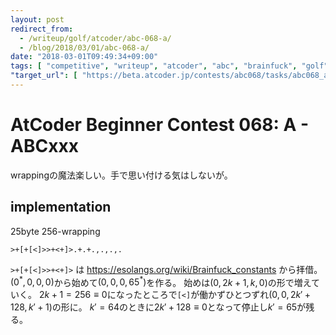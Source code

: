 ```yaml
---
layout: post
redirect_from:
  - /writeup/golf/atcoder/abc-068-a/
  - /blog/2018/03/01/abc-068-a/
date: "2018-03-01T09:49:34+09:00"
tags: [ "competitive", "writeup", "atcoder", "abc", "brainfuck", "golf" ]
"target_url": [ "https://beta.atcoder.jp/contests/abc068/tasks/abc068_a" ]
---
```


# AtCoder Beginner Contest 068: A - ABCxxx

wrappingの魔法楽しい。手で思い付ける気はしないが。

## implementation

$25$byte $256$-wrapping

``` brainfuck
>+[+[<]>>+<+]>.+.+.,.,.,.
```

`>+[+[<]>>+<+]>` は <https://esolangs.org/wiki/Brainfuck_constants> から拝借。
$(0^\ast, 0, 0, 0)$から始めて$(0, 0, 0, 65^\ast)$を作る。
始めは$(0, 2k + 1, k, 0)$の形で増えていく。
$2k + 1 = 256 \equiv 0$になったところで`[<]`が働かずひとつずれ$(0, 0, 2k' + 128, k' + 1)$の形に。
$k' = 64$のときに$2k' + 128 \equiv 0$となって停止し$k' = 65$が残る。
